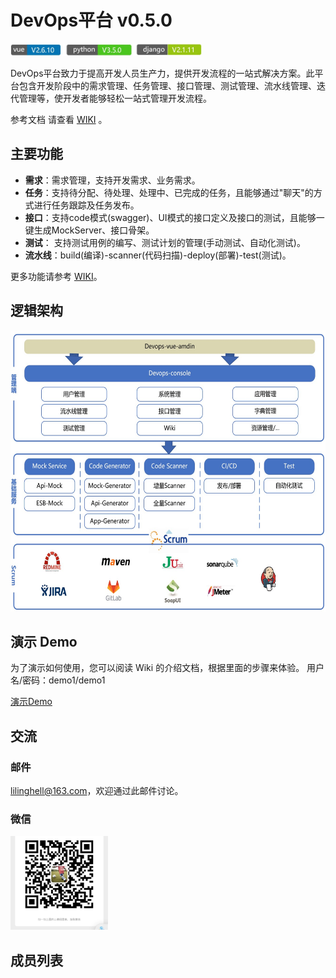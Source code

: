 # DevOps平台 v0.5.0

<img src="https://github.com/lilinghell/devops/blob/master/doc/img/v.jpg" height=20px alt="version"/>

DevOps平台致力于提高开发人员生产力，提供开发流程的一站式解决方案。此平台包含开发阶段中的需求管理、任务管理、接口管理、测试管理、流水线管理、迭代管理等，使开发者能够轻松一站式管理开发流程。

参考文档 请查看 [WIKI](https://github.com/lilinghell/devops/wiki) 。

## 主要功能

* **需求**：需求管理，支持开发需求、业务需求。
* **任务**：支持待分配、待处理、处理中、已完成的任务，且能够通过"聊天"的方式进行任务跟踪及任务发布。
* **接口**：支持code模式(swagger)、UI模式的接口定义及接口的测试，且能够一键生成MockServer、接口骨架。
* **测试**： 支持测试用例的编写、测试计划的管理(手动测试、自动化测试)。
* **流水线**：build(编译)-scanner(代码扫描)-deploy(部署)-test(测试)。


更多功能请参考 [WIKI](https://github.com/lilinghell/devops/wiki)。

## 逻辑架构

<img src="https://github.com/lilinghell/devops/blob/master/doc/img/ljjg.jpg" height=450px alt="逻辑架构"/>

## 演示 Demo

为了演示如何使用，您可以阅读 Wiki 的介绍文档，根据里面的步骤来体验。
用户名/密码：demo1/demo1

[演示Demo](http://118.242.36.102:12308/#/login)



## 交流

### 邮件

lilinghell@163.com，欢迎通过此邮件讨论。

### 微信

<img src="https://github.com/lilinghell/devops/blob/master/doc/img/wx.jpg" height=150px alt="微信"/>

## 成员列表


